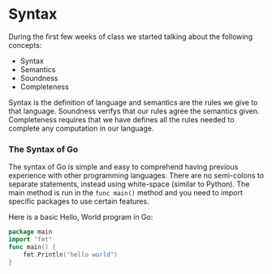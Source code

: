 # Syntax
During the first few weeks of class we started talking about the following concepts:
* Syntax
* Semantics
* Soundness
* Completeness

Syntax is the definition of language and semantics are the rules we give to that language. 
Soundness verifys that our rules agree the semantics given. Completeness requires that we have defines all the rules 
needed to complete any computation in our language. 

### The Syntax of Go
The syntax of Go is simple and easy to comprehend having previous experience with other programming languages.
There are no semi-colons to separate statements, instead using white-space (similar to Python). The main method is run in 
the `func main()` method and you need to import specific packages to use certain features.

Here is a basic Hello, World program in Go:

```go
package main
import "fmt"
func main() {
    fmt.Println("hello world")
}
```
